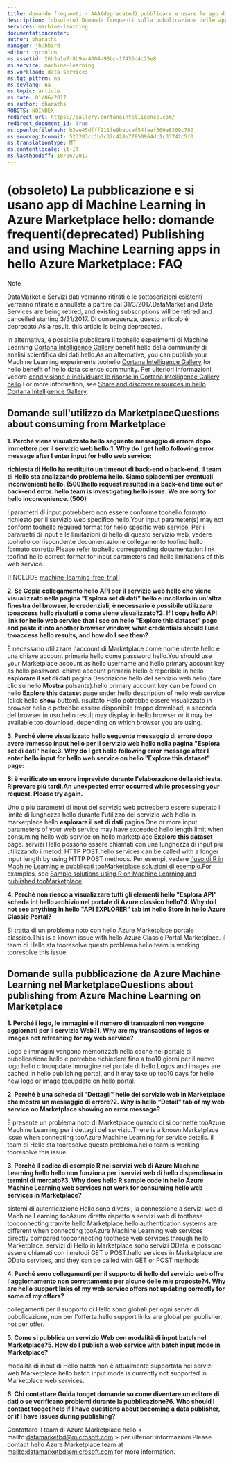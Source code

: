 ```yaml
---
title: domande frequenti - AAA(deprecated) pubblicare e usare le app di Machine Learning in Azure Marketplace | Documenti Microsoft
description: (obsoleto) Domande frequenti sulla pubblicazione delle app di Machine Learning in hello Azure Marketplace
services: machine-learning
documentationcenter: 
author: bharaths
manager: jhubbard
editor: cgronlun
ms.assetid: 26b3a1e7-8b9a-4004-98bc-17456d4c25e8
ms.service: machine-learning
ms.workload: data-services
ms.tgt_pltfrm: na
ms.devlang: na
ms.topic: article
ms.date: 01/06/2017
ms.author: bharaths
ROBOTS: NOINDEX
redirect_url: https://gallery.cortanaintelligence.com/
redirect_document_id: True
ms.openlocfilehash: b3ae45dfff211fe9baccaf54faaf360a8309c780
ms.sourcegitcommit: 523283cc1b3c37c428e77850964dc1c33742c5f0
ms.translationtype: MT
ms.contentlocale: it-IT
ms.lasthandoff: 10/06/2017
---
```

# <a name="deprecated-publishing-and-using-machine-learning-apps-in-hello-azure-marketplace-faq"></a><span data-ttu-id="1201b-103">(obsoleto) La pubblicazione e si usano app di Machine Learning in Azure Marketplace hello: domande frequenti</span><span class="sxs-lookup"><span data-stu-id="1201b-103">(deprecated) Publishing and using Machine Learning apps in hello Azure Marketplace: FAQ</span></span>

> [!NOTE]
> <span data-ttu-id="1201b-104">DataMarket e Servizi dati verranno ritirati e le sottoscrizioni esistenti verranno ritirate e annullate a partire dal 31/3/2017.</span><span class="sxs-lookup"><span data-stu-id="1201b-104">DataMarket and Data Services are being retired, and existing subscriptions will be retired and cancelled starting 3/31/2017.</span></span> <span data-ttu-id="1201b-105">Di conseguenza, questo articolo è deprecato.</span><span class="sxs-lookup"><span data-stu-id="1201b-105">As a result, this article is being deprecated.</span></span> 
> 
> <span data-ttu-id="1201b-106">In alternativa, è possibile pubblicare il toohello esperimenti di Machine Learning [Cortana Intelligence Gallery](https://gallery.cortanaintelligence.com/) benefit hello della community di analisi scientifica dei dati hello.</span><span class="sxs-lookup"><span data-stu-id="1201b-106">As an alternative, you can publish your Machine Learning experiments toohello [Cortana Intelligence Gallery](https://gallery.cortanaintelligence.com/) for hello benefit of hello data science community.</span></span> <span data-ttu-id="1201b-107">Per ulteriori informazioni, vedere [condivisione e individuare le risorse in Cortana Intelligence Gallery hello](https://docs.microsoft.com/en-us/azure/machine-learning/machine-learning-gallery-how-to-use-contribute-publish).</span><span class="sxs-lookup"><span data-stu-id="1201b-107">For more information, see [Share and discover resources in hello Cortana Intelligence Gallery](https://docs.microsoft.com/en-us/azure/machine-learning/machine-learning-gallery-how-to-use-contribute-publish).</span></span>


## <a name="questions-about-consuming-from-marketplace"></a><span data-ttu-id="1201b-108">Domande sull'utilizzo da Marketplace</span><span class="sxs-lookup"><span data-stu-id="1201b-108">Questions about consuming from Marketplace</span></span>
<span data-ttu-id="1201b-109">**1. Perché viene visualizzato hello seguente messaggio di errore dopo immettere per il servizio web hello:**</span><span class="sxs-lookup"><span data-stu-id="1201b-109">**1. Why do I get hello following error message after I enter input for hello web service:**</span></span>

<span data-ttu-id="1201b-110">**richiesta di Hello ha restituito un timeout di back-end o back-end. il team di Hello sta analizzando problema hello. Siamo spiacenti per eventuali inconvenienti hello. (500)**</span><span class="sxs-lookup"><span data-stu-id="1201b-110">**hello request resulted in a back-end time out or back-end error. hello team is investigating hello issue. We are sorry for hello inconvenience. (500)**</span></span>

<span data-ttu-id="1201b-111">I parametri di input potrebbero non essere conforme toohello formato richiesto per il servizio web specifico hello.</span><span class="sxs-lookup"><span data-stu-id="1201b-111">Your input parameter(s) may not conform toohello required format for hello specific web service.</span></span> <span data-ttu-id="1201b-112">Per i parametri di input e le limitazioni di hello di questo servizio web, vedere toohello corrispondente documentazione collegamento toofind hello formato corretto.</span><span class="sxs-lookup"><span data-stu-id="1201b-112">Please refer toohello corresponding documentation link toofind hello correct format for input parameters and hello limitations of this web service.</span></span>

[!INCLUDE [machine-learning-free-trial](../../includes/machine-learning-free-trial.md)]

<span data-ttu-id="1201b-113">**2. Se Copia collegamento hello API per il servizio web hello che viene visualizzato nella pagina "Esplora set di dati" hello e incollarlo in un'altra finestra del browser, le credenziali, è necessario è possibile utilizzare tooaccess hello risultati e come viene visualizzato?**</span><span class="sxs-lookup"><span data-stu-id="1201b-113">**2. If I copy hello API link for hello web service that I see on hello "Explore this dataset" page and paste it into another browser window, what credentials should I use tooaccess hello results, and how do I see them?**</span></span>

<span data-ttu-id="1201b-114">È necessario utilizzare l'account di Marketplace come nome utente hello e una chiave account primaria hello come password hello.</span><span class="sxs-lookup"><span data-stu-id="1201b-114">You should use your Marketplace account as hello username and hello primary account key as hello password.</span></span> <span data-ttu-id="1201b-115">chiave account primaria Hello è reperibile in hello **esplorare il set di dati** pagina Descrizione hello del servizio web hello (fare clic su hello **Mostra** pulsante).</span><span class="sxs-lookup"><span data-stu-id="1201b-115">hello primary account key can be found on hello **Explore this dataset** page under hello description of hello web service (click hello **show** button).</span></span> <span data-ttu-id="1201b-116">risultato Hello potrebbe essere visualizzato in browser hello o potrebbe essere disponibile troppo download, a seconda del browser in uso.</span><span class="sxs-lookup"><span data-stu-id="1201b-116">hello result may display in hello browser or it may be available too download, depending on which browser you are using.</span></span>

<span data-ttu-id="1201b-117">**3. Perché viene visualizzato hello seguente messaggio di errore dopo avere immesso input hello per il servizio web hello nella pagina "Esplora set di dati" hello:**</span><span class="sxs-lookup"><span data-stu-id="1201b-117">**3. Why do I get hello following error message after I enter hello input for hello web service on hello "Explore this dataset" page:**</span></span> 

<span data-ttu-id="1201b-118">**Si è verificato un errore imprevisto durante l'elaborazione della richiesta. Riprovare più tardi.**</span><span class="sxs-lookup"><span data-stu-id="1201b-118">**An unexpected error occurred while processing your request. Please try again.**</span></span>

<span data-ttu-id="1201b-119">Uno o più parametri di input del servizio web potrebbero essere superato il limite di lunghezza hello durante l'utilizzo del servizio web hello in marketplace hello **esplorare il set di dati** pagina.</span><span class="sxs-lookup"><span data-stu-id="1201b-119">One or more input parameters of your web service may have exceeded hello length limit when consuming hello web service on hello marketplace **Explore this dataset** page.</span></span> <span data-ttu-id="1201b-120">servizi Hello possono essere chiamati con una lunghezza di input più utilizzando i metodi HTTP POST.</span><span class="sxs-lookup"><span data-stu-id="1201b-120">hello services can be called with a longer input length by using HTTP POST methods.</span></span> <span data-ttu-id="1201b-121">Per esempi, vedere [l'uso di R in Machine Learning e pubblicati tooMarketplace soluzioni di esempio](machine-learning-r-csharp-web-service-examples.md).</span><span class="sxs-lookup"><span data-stu-id="1201b-121">For examples, see [Sample solutions using R on Machine Learning and published tooMarketplace](machine-learning-r-csharp-web-service-examples.md).</span></span>

<span data-ttu-id="1201b-122">**4. Perché non riesco a visualizzare tutti gli elementi hello "Esplora API" scheda int hello archivio nel portale di Azure classico hello?**</span><span class="sxs-lookup"><span data-stu-id="1201b-122">**4. Why do I not see anything in hello "API EXPLORER" tab int hello Store in hello Azure Classic Portal?**</span></span> 

<span data-ttu-id="1201b-123">Si tratta di un problema noto con hello Azure Marketplace portale classico.</span><span class="sxs-lookup"><span data-stu-id="1201b-123">This is a known issue with hello Azure Classic Portal Marketplace.</span></span> <span data-ttu-id="1201b-124">il team di Hello sta tooresolve questo problema.</span><span class="sxs-lookup"><span data-stu-id="1201b-124">hello team is working tooresolve this issue.</span></span> 

## <a name="questions-about-publishing-from-azure-machine-learning-on-marketplace"></a><span data-ttu-id="1201b-125">Domande sulla pubblicazione da Azure Machine Learning nel Marketplace</span><span class="sxs-lookup"><span data-stu-id="1201b-125">Questions about publishing from Azure Machine Learning on Marketplace</span></span>
<span data-ttu-id="1201b-126">**1. Perché i logo, le immagini e il numero di transazioni non vengono aggiornati per il servizio Web?**</span><span class="sxs-lookup"><span data-stu-id="1201b-126">**1. Why are my transactions of logos or images not refreshing for my web service?**</span></span> 

<span data-ttu-id="1201b-127">Logo e immagini vengono memorizzati nella cache nel portale di pubblicazione hello e potrebbe richiedere fino a too10 giorni per il nuovo logo hello o tooupdate immagine nel portale di hello.</span><span class="sxs-lookup"><span data-stu-id="1201b-127">Logos and images are cached in hello publishing portal, and it may take up too10 days for hello new logo or image tooupdate on hello portal.</span></span>

<span data-ttu-id="1201b-128">**2. Perché è una scheda di "Dettagli" hello del servizio web in Marketplace che mostra un messaggio di errore?**</span><span class="sxs-lookup"><span data-stu-id="1201b-128">**2. Why is hello “Detail" tab of my web service on Marketplace showing an error message?**</span></span>

<span data-ttu-id="1201b-129">È presente un problema noto di Marketplace quando ci si connette tooAzure Machine Learning per i dettagli del servizio.</span><span class="sxs-lookup"><span data-stu-id="1201b-129">There is a known Marketplace issue when connecting tooAzure Machine Learning for service details.</span></span> <span data-ttu-id="1201b-130">il team di Hello sta tooresolve questo problema.</span><span class="sxs-lookup"><span data-stu-id="1201b-130">hello team is working tooresolve this issue.</span></span>

<span data-ttu-id="1201b-131">**3. Perché il codice di esempio R nei servizi web di Azure Machine Learning hello hello non funziona per i servizi web di hello dispendiosa in termini di mercato?**</span><span class="sxs-lookup"><span data-stu-id="1201b-131">**3. Why does hello R sample code in hello Azure Machine Learning web services not work for consuming hello web services in Marketplace?**</span></span>

<span data-ttu-id="1201b-132">sistemi di autenticazione Hello sono diversi, la connessione a servizi web di Machine Learning tooAzure diretta rispetto a servizi web di toothese tooconnecting tramite hello Marketplace.</span><span class="sxs-lookup"><span data-stu-id="1201b-132">hello authentication systems are different when connecting tooAzure Machine Learning web services directly compared tooconnecting toothese web services through hello Marketplace.</span></span> <span data-ttu-id="1201b-133">servizi di Hello in Marketplace sono servizi OData, e possono essere chiamati con i metodi GET o POST.</span><span class="sxs-lookup"><span data-stu-id="1201b-133">hello services in Marketplace are OData services, and they can be called with GET or POST methods.</span></span> 

<span data-ttu-id="1201b-134">**4. Perché sono collegamenti per il supporto di hello del servizio web offre l'aggiornamento non correttamente per alcune delle mie proposte?**</span><span class="sxs-lookup"><span data-stu-id="1201b-134">**4. Why are hello support links of my web service offers not updating correctly for some of my offers?**</span></span>

<span data-ttu-id="1201b-135">collegamenti per il supporto di Hello sono globali per ogni server di pubblicazione, non per l'offerta.</span><span class="sxs-lookup"><span data-stu-id="1201b-135">hello support links are global per publisher, not per offer.</span></span> 

<span data-ttu-id="1201b-136">**5. Come si pubblica un servizio Web con modalità di input batch nel Marketplace?**</span><span class="sxs-lookup"><span data-stu-id="1201b-136">**5. How do I publish a web service with batch input mode in Marketplace?**</span></span>

<span data-ttu-id="1201b-137">modalità di input di Hello batch non è attualmente supportata nei servizi web Marketplace.</span><span class="sxs-lookup"><span data-stu-id="1201b-137">hello batch input mode is currently not supported in Marketplace web services.</span></span>

<span data-ttu-id="1201b-138">**6. Chi contattare Guida tooget domande su come diventare un editore di dati o se verificano problemi durante la pubblicazione?**</span><span class="sxs-lookup"><span data-stu-id="1201b-138">**6. Who should I contact tooget help if I have questions about becoming a data publisher, or if I have issues during publishing?**</span></span>

<span data-ttu-id="1201b-139">Contattare il team di Azure Marketplace hello < mailto:datamarketbd@microsoft.com > per ulteriori informazioni.</span><span class="sxs-lookup"><span data-stu-id="1201b-139">Please contact hello Azure Marketplace team at <mailto:datamarketbd@microsoft.com> for more information.</span></span>

